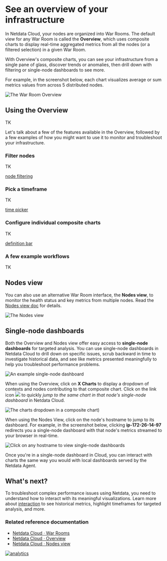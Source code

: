 <!--
title: "See an overview of your infrastructure"
description: "With Netdata Cloud's War Rooms, you can see real-time metrics, from any number of nodes in your infrastructure, in composite charts."
custom_edit_url: https://github.com/netdata/netdata/edit/master/docs/visualize/overview-infrastructure.md
-->

# See an overview of your infrastructure

In Netdata Cloud, your nodes are organized into War Rooms. The default view for any War Room is called the **Overview**,
which uses composite charts to display real-time aggregated metrics from all the nodes (or a filtered selection) in a
given War Room. 

With Overview's composite charts, you can see your infrastructure from a single pane of glass, discover trends or
anomalies, then drill down with filtering or single-node dashboards to see more.

For example, in the screenshot below, each chart visualizes average or sum metrics values from across 5 distributed
nodes.

![The War Room
Overview](https://user-images.githubusercontent.com/1153921/95912630-e75ed600-0d57-11eb-8a3b-49e883d16833.png)

## Using the Overview

TK

Let's talk about a few of the features available in the Overview, followed by a few examples of how you might want to
use it to monitor and troubleshoot your infrastructure.

### Filter nodes

TK

 [node
filtering](https://learn.netdata.cloud/docs/cloud/war-rooms#node-filter)

### Pick a timeframe

TK

[time
picker](https://learn.netdata.cloud/docs/cloud/war-rooms#time-picker)

### Configure individual composite charts

TK

[definition
bar](https://learn.netdata.cloud/docs/cloud/visualize/overview#definition-bar)

### A few example workflows

TK

## Nodes view

You can also use an alternative War Room interface, the **Nodes view**, to monitor the health status and key metrics
from multiple nodes. Read the [Nodes view doc](https://learn.netdata.cloud/docs/cloud/visualize/nodes) for details.

![The Nodes view](https://user-images.githubusercontent.com/1153921/95909704-cb593580-0d53-11eb-88fa-a3416ab09849.png)

## Single-node dashboards

Both the Overview and Nodes view offer easy access to **single-node dashboards** for targeted analysis. You can use
single-node dashboards in Netdata Cloud to drill down on specific issues, scrub backward in time to investigate
historical data, and see like metrics presented meaningfully to help you troubleshoot performance problems.

![An example single-node
dashboard](https://user-images.githubusercontent.com/1153921/95912410-acf53900-0d57-11eb-8864-d3ec7114fee6.png)

When using the Overview, click on **X Charts** to display a dropdown of contexts and nodes contributing to that
composite chart. Click on the link icon <img class="img__inline img__inline--link"
src="https://user-images.githubusercontent.com/1153921/95762109-1d219300-0c62-11eb-8daa-9ba509a8e71c.png" /> to quickly
_jump to the same chart in that node's single-node dashboard_ in Netdata Cloud.

![The charts dropdown in a composite
chart](https://user-images.githubusercontent.com/1153921/95911970-06a93380-0d57-11eb-8538-5291d17498a4.png))

When using the Nodes View, click on the node's hostname to jump to its dashboard. For example, in the screenshot below,
clicking **ip-172-26-14-97** redirects you a single-node dashboard with that node's metrics streamed to your browser in
real-time.

![Click on any hostname to view single-node
dashboards](https://user-images.githubusercontent.com/1153921/95912091-33f5e180-0d57-11eb-9f25-87bddedcbb94.png)

Once you're in a single-node dashboard in Cloud, you can interact with charts the same way you would with local
dashboards served by the Netdata Agent.

## What's next?

To troubleshoot complex performance issues using Netdata, you need to understand how to interact with its meaningful
visualizations. Learn more about [interaction](/docs/visualize/interact-dashboards-charts.md) to see historical metrics,
highlight timeframes for targeted analysis, and more.

### Related reference documentation

-   [Netdata Cloud · War Rooms](https://learn.netdata.cloud/docs/cloud/war-rooms)
-   [Netdata Cloud · Overview](https://learn.netdata.cloud/docs/cloud/visualize/overview)
-   [Netdata Cloud · Nodes view](https://learn.netdata.cloud/docs/cloud/visualize/nodes-view)

[![analytics](https://www.google-analytics.com/collect?v=1&aip=1&t=pageview&_s=1&ds=github&dr=https%3A%2F%2Fgithub.com%2Fnetdata%2Fnetdata&dl=https%3A%2F%2Fmy-netdata.io%2Fgithub%2Fdocs%2Fvisualize%2Foverview-infrastructure&_u=MAC~&cid=5792dfd7-8dc4-476b-af31-da2fdb9f93d2&tid=UA-64295674-3)](<>)
